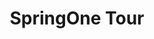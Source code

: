 ---
title: "SpringOne Tour"
type: "tv-show"
streaming: true
id: "springone-tour"
description: Join us each month for a two-day, live event where your cloud native community favorites go in depth on different topics. Register at [SpringOne Tour](https://springonetour.io/) or watch below.
teaser: Live Every Month
image: "/images/tv/shows/springone-tour.png"
weight: 3
---